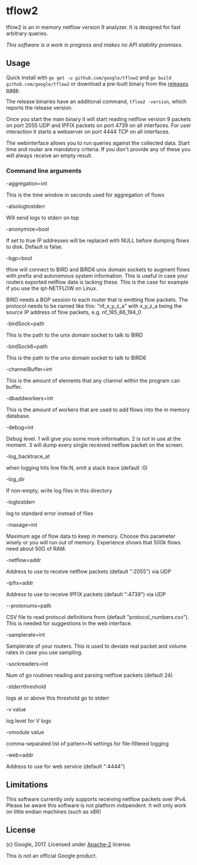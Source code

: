 # tflow2

tflow2 is an in memory netflow version 9 analyzer.
It is designed for fast arbitrary queries.

*This software is a work in progress and makes no API stability promises.*

## Usage

Quick install with `go get -u github.com/google/tflow2`
and `go build github.com/google/tflow2`
or download a pre-built binary from the
[releases page](https://github.com/google/tflow2/releases).

The release binaries have an additional command, `tflow2 -version`,
which reports the release version.

Once you start the main binary it will start reading netflow version 9 packets
on port 2055 UDP and IPFIX packets on port 4739 on all interfaces.
For user interaction it starts a webserver on port 4444 TCP on all interfaces. 

The webinterface allows you to run queries against the collected data.
Start time and router are mandatory criteria. If you don't provide any of
these you will always receive an empty result.

### Command line arguments
-aggregation=int 

  This is the time window in seconds used for aggregation of flows

-alsologtostderr

  Will send logs to stderr on top

-anonymize=bool

  If set to true IP addresses will be replaced with NULL before dumping
  flows to disk. Default is false.

-bgp=bool

  tflow will connect to BIRD and BIRD6 unix domain sockets to augment flows
  with prefix and autonomous system information. This is useful in case your
  routers exported netflow data is lacking these. This is the case for example
  if you use the ipt-NETFLOW on Linux.

  BIRD needs a BGP session to each router that is emitting flow packets.
  The protocol needs to be named like this: "nf_x_y_z_a" with x_y_z_a being the
  source IP address of flow packets, e.g. nf_185_66_194_0

-birdSock=path

  This is the path to the unix domain socket to talk to BIRD

-birdSock6=path

  This is the path to the unix domain socket to talk to BIRD6

-channelBuffer=int

  This is the amount of elements that any channel within the program can buffer.

-dbaddworkers=int

  This is the amount of workers that are used to add flows into the in memory
  database.

-debug=int

  Debug level. 1 will give you some more information. 2 is not in use at
  the moment. 3 will dump every single received netflow packet on the screen.

-log_backtrace_at

  when logging hits line file:N, emit a stack trace (default :0)

-log_dir

  If non-empty, write log files in this directory

-logtostderr

  log to standard error instead of files

-maxage=int

  Maximum age of flow data to keep in memory. Choose this parameter wisely or you
  will run out of memory. Experience shows that 500k flows need about 50G of RAM.

-netflow=addr

  Address to use to receive netflow packets (default ":2055") via UDP

-ipfix=addr

  Address to use to receive IPFIX packets (default ":4739") via UDP

--protonums=path

  CSV file to read protocol definitions from (default "protocol_numbers.csv").
  This is needed for suggestions in the web interface.

-samplerate=int

  Samplerate of your routers. This is used to deviate real packet and volume rates
  in case you use sampling.

-sockreaders=int

  Num of go routines reading and parsing netflow packets (default 24)

-stderrthreshold

  logs at or above this threshold go to stderr

-v value

  log level for V logs

-vmodule value

  comma-separated list of pattern=N settings for file-filtered logging

-web=addr

  Address to use for web service (default ":4444")

## Limitations

This software currently only supports receiving netflow packets over IPv4.
Please be aware this software is not platform indipendent. It will only work
on little endian machines (such as x86)

## License

(c) Google, 2017. Licensed under [Apache-2](LICENSE) license.

This is not an official Google product.
